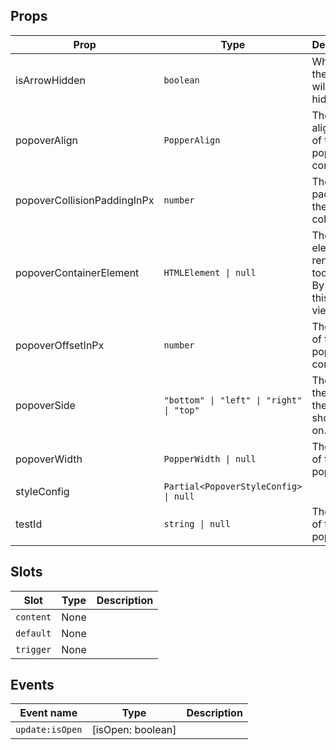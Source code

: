 <!-- This file is automatically generated, do not edit manually. -->


## Props

| Prop | Type | Description | Default |
| ---- | ---- | ----------- | ------- |
| isArrowHidden | `boolean` | When true, the arrow will be hidden. | `false` |
| popoverAlign | `PopperAlign` | The alignment of the popper content. |  |
| popoverCollisionPaddingInPx | `number` | The padding of the popper collision. |  |
| popoverContainerElement | `HTMLElement \| null` | The element to render the tooltip in. By default this is the viewport |  |
| popoverOffsetInPx | `number` | The offset of the popper content. |  |
| popoverSide | `"bottom" \| "left" \| "right" \| "top"` | The side of the trigger the tooltip should be on. |  |
| popoverWidth | `PopperWidth \| null` | The width of the popper. | `null` |
| styleConfig | `Partial<PopoverStyleConfig> \| null` |  | `null` |
| testId | `string \| null` | The test id of the popover. | `null` |


## Slots

| Slot | Type | Description |
| --------- | ---- | ----------- |
| `content` | None |  |
| `default` | None |  |
| `trigger` | None |  |


## Events

| Event name | Type | Description |
| ---------- | ---- | ----------- |
| `update:isOpen` | [isOpen: boolean] |  |

